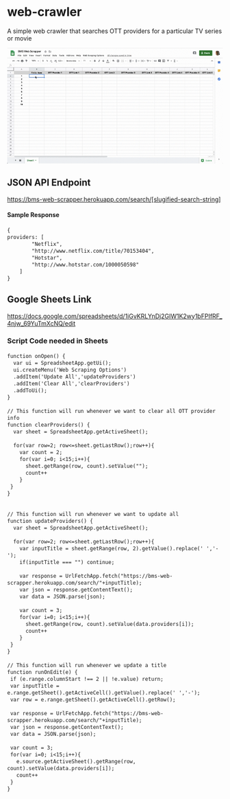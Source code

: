 # web-crawler

A simple web crawler that searches OTT providers for a particular TV series or movie

<img src ="demo.gif" alt="demo" />

## JSON API Endpoint

https://bms-web-scrapper.herokuapp.com/search/[slugified-search-string]

#### Sample Response

```
{
providers: [
        "Netflix",
        "http://www.netflix.com/title/70153404",
        "Hotstar",
        "http://www.hotstar.com/1000050598"
    ]
}
```

## Google Sheets Link

https://docs.google.com/spreadsheets/d/1iGvKRLYnDj2GIW1K2wy1bFPIfRF_4njw_69YuTmXcNQ/edit

### Script Code needed in Sheets

```
function onOpen() {
  var ui = SpreadsheetApp.getUi();
  ui.createMenu('Web Scraping Options')
  .addItem('Update All','updateProviders')
  .addItem('Clear All','clearProviders')
  .addToUi();
}

// This function will run whenever we want to clear all OTT provider info
function clearProviders() {
  var sheet = SpreadsheetApp.getActiveSheet();

  for(var row=2; row<=sheet.getLastRow();row++){
    var count = 2;
    for(var i=0; i<15;i++){
      sheet.getRange(row, count).setValue("");
      count++
    }
 }
}


// This function will run whenever we want to update all
function updateProviders() {
  var sheet = SpreadsheetApp.getActiveSheet();

  for(var row=2; row<=sheet.getLastRow();row++){
    var inputTitle = sheet.getRange(row, 2).getValue().replace(' ','-');
    if(inputTitle === "") continue;

    var response = UrlFetchApp.fetch("https://bms-web-scrapper.herokuapp.com/search/"+inputTitle);
    var json = response.getContentText();
    var data = JSON.parse(json);

    var count = 3;
    for(var i=0; i<15;i++){
      sheet.getRange(row, count).setValue(data.providers[i]);
      count++
    }
 }
}

// This function will run whenever we update a title
function runOnEdit(e) {
 if (e.range.columnStart !== 2 || !e.value) return;
 var inputTitle = e.range.getSheet().getActiveCell().getValue().replace(' ','-');
 var row = e.range.getSheet().getActiveCell().getRow();

 var response = UrlFetchApp.fetch("https://bms-web-scrapper.herokuapp.com/search/"+inputTitle);
 var json = response.getContentText();
 var data = JSON.parse(json);

 var count = 3;
 for(var i=0; i<15;i++){
   e.source.getActiveSheet().getRange(row, count).setValue(data.providers[i]);
   count++
 }
}
```
